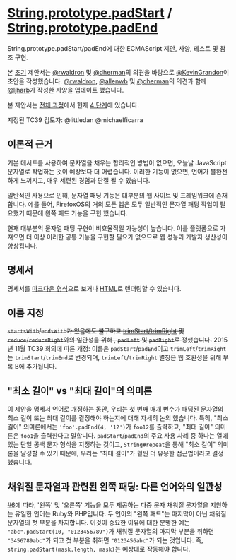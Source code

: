 # [String.prototype.padStart](https://github.com/es-shims/String.prototype.padStart) / [String.prototype.padEnd](https://github.com/es-shims/String.prototype.padEnd)

String.prototype.padStart/padEnd에 대한 ECMAScript 제안, 사양, 테스트 및 참조 구현.

본 [초기](http://wiki.ecmascript.org/doku.php?id=strawman:string_padding) 제안서는 [@rwaldron](https://github.com/rwaldron) 및 [@dherman](https://github.com/dherman)의 의견을 바탕으로 [@KevinGrandon](https://github.com/kevingrandon)이 초안을 작성했습니다.
[@rwaldron](https://github.com/rwaldron), [@allenwb](https://github.com/allenwb) 및 [@dherman](https://github.com/dherman)의 의견과 함께 [@ljharb](https://github.com/ljharb)가 작성한 사양을 업데이트 했습니다.

본 제안서는 [전체 과정](https://tc39.github.io/process-document/)에서 현재 [4 단계](https://github.com/tc39/proposals/blob/master/finished-proposals.md)에 있습니다.

지정된 TC39 검토자: @littledan @michaelficarra

## 이론적 근거

기본 메서드를 사용하여 문자열을 채우는 합리적인 방법이 없으면, 오늘날 JavaScript 문자열로 작업하는 것이 예상보다 더 어렵습니다. 이러한 기능이 없으면, 언어가 불완전하게 느껴지고, 매우 세련된 경험과 단절 될 수 있습니다.

일반적인 사용으로 인해, 문자열 패딩 기능은 대부분의 웹 사이트 및 프레임워크에 존재합니다. 예를 들어, FirefoxOS의 거의 모든 앱은 모두 일반적인 문자열 패딩 작업이 필요했기 때문에 왼쪽 패드 기능을 구현 했습니다.

현재 대부분의 문자열 패딩 구현이 비효율적일 가능성이 높습니다. 이를 플랫폼으로 가져오면 더 이상 이러한 공통 기능을 구현할 필요가 없으므로 웹 성능과 개발자 생산성이 향상됩니다.

## 명세서

명세서를 [마크다운 형식](https://github.com/tc39/proposal-string-pad-start-end/blob/main/spec.md)으로 보거나 [HTML](http://tc39.github.io/proposal-string-pad-start-end/)로 렌더링할 수 있습니다.

## 이름 지정

~~`startsWith`/`endsWith`가 있음에도 불구하고 [trimStart/trimRight](https://github.com/sebmarkbage/ecmascript-string-left-right-trim) 및 `reduce`/`reduceRight`와의 일관성을 위해 , `padLeft` 및 `padRight`로 정했습니다.~~
2015년 11월 TC39 회의에 따른 개정: 이름은 `padStart`/`padEnd`이고 `trimLeft`/`trimRight`는 `trimStart`/`trimEnd`로 변경되며, `trimLeft`/`trimRight` 별칭은 웹 호환성을 위해 부록 B에 추가됩니다.

## "최소 길이" vs "최대 길이"의 의미론

이 제안을 명세서 언어로 개정하는 동안, 우리는 첫 번째 매개 변수가 패딩된 문자열의 최소 길이 또는 최대 길이를 결정해야 하는지에 대해 자세히 논의 했습니다. 특히, "최소 길이" 의미론에서는 `'foo'.padEnd(4, '12')`가 `foo12`를 출력하고, "최대 길이" 의미론은 `foo1`을 출력한다고 말합니다. `padStart`/`padEnd`의 주요 사용 사례 중 하나는 열에 있는 단일 공백 문자 형식을 지정하는 것이고, `String#repeat`을 통해 "최소 길이" 의미론을 달성할 수 있기 때문에, 우리는 "최대 길이"가 훨씬 더 유용한 접근법이라고 결정 했습니다.

## 채워질 문자열과 관련된 왼쪽 패딩: 다른 언어와의 일관성

[#6](https://github.com/tc39/proposal-string-pad-start-end/issues/6)에 따라, '왼쪽' 및 '오른쪽' 기능을 모두 제공하는 다중 문자 채워질 문자열을 지원하는 유일한 언어는 Ruby와 PHP입니다. 두 언어의 "왼쪽 패드"는 마지막이 아닌 채워질 문자열의 첫 부분을 차지합니다. 이것이 중요한 이유에 대한 분명한 예는 `"abc".padStart(10, "0123456789")`가 채워질 문자열의 마지막 부분을 취하면 `"3456789abc"`가 되고 첫 부분을 취하면 `"0123456abc"`가 되는 것입니다. 즉, `string.padStart(mask.length, mask)`는 예상대로 작동해야 합니다.
